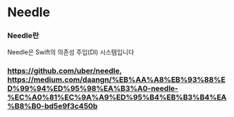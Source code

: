# Needle

### Needle란

Needle은 Swift의 의존성 주입(DI) 시스템입니다

### https://github.com/uber/needle, https://medium.com/daangn/%EB%AA%A8%EB%93%88%ED%99%94%ED%95%98%EA%B3%A0-needle-%EC%A0%81%EC%9A%A9%ED%95%B4%EB%B3%B4%EA%B8%B0-bd5e9f3c450b
